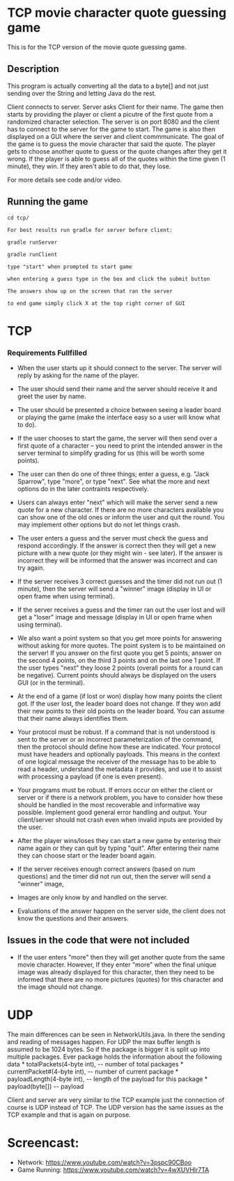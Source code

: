 # TCP movie character quote guessing game
This is for the TCP version of the movie quote guessing game.  


## Description

This program is  actually converting all the data to a byte[] and not just sending over the String and letting Java do the rest.

Client connects to server. Server asks Client for their name. The game then starts by providing the player or client a picutre of the first quote from a randomized character selection. The server is on port 8080 and the client has to connect to the server for the game to start. The game is also then displayed on a GUI where the server and client commmunicate. The goal of the game is to guess the movie character that said the quote. The player gets to choose another quote to guess or the quote changes after they get it wrong. If the player is able to guess all of the quotes within the time given (1 minute), they win. If they aren't able to do that, they lose.

For more details see code and/or video.


## Running the game

`cd tcp/`

`For best results run gradle for server before client:`

`gradle runServer`

`gradle runClient`

`type "start" when prompted to start game`

`when entering a guess type in the box and click the submit button`

`The answers show up on the screen that ran the server`

`to end game simply click X at the top right corner of GUI`

# TCP


### Requirements Fullfilled

*	When the user starts up it should connect to the server. The server will
	reply by asking for the name of the player.

*	The user should send their name and the server should receive it and greet
	the user by name.
	
*	The user should be presented a choice between seeing a leader board or
	playing the game (make the interface easy so a user will know what to do).	

*	If the user chooses to start the game, the server will then send over a first
	quote of a character – you need to print the intended answer in the server terminal
	to simplify grading for us (this will be worth some points).

* The user can then do one of three things; enter a guess, e.g. "Jack
  Sparrow", type "more", or type "next". See what the more and next options do in
  the later contraints respectively.
  
* Users can always enter "next" which will make the server send a new
  quote for a new character. If there are no more characters available you can show
  one of the old ones or inform the user and quit the round. You may implement other
  options but do not let things crash.  

*	The user enters a guess and the server must check the guess and respond
	accordingly. If the answer is correct then they will get a new picture with a new
	quote (or they might win - see later). If the answer is incorrect they will be informed
	that the answer was incorrect and can try again.

*	If the server receives 3 correct guesses and the timer did not run out (1
	minute), then the server will send a "winner" image (display in UI or open frame
	when using terminal).

*	If the server receives a guess and the timer ran out the user lost and will
	get a "loser" image and message (display in UI or open frame when using terminal).
  
* We also want a point system so that you get more points for answering
  without asking for more quotes. The point system is to be maintained on the server!
  If you answer on the first quote you get 5 points, answer on the second 4 points, on
  the third 3 points and on the last one 1 point. If the user types "next" they loose
  2 points (overall points for a round can be negative). Current points should always
  be displayed on the users GUI (or in the terminal).  
  
* At the end of a game (if lost or won) display how many points the client
  got. If the user lost, the leader board does not change. If they won add their new
  points to their old points on the leader board. You can assume that their name
  always identifies them.  

*	Your protocol must be robust. If a command that is not understood
	is sent to the server or an incorrect parameterization of the command, then the
	protocol should define how these are indicated. Your protocol must have headers
	and optionally payloads. This means in the context of one logical message the
	receiver of the message has to be able to read a header, understand the metadata
	it provides, and use it to assist with processing a payload (if one is even present).

*	Your programs must be robust. If errors occur on either the client or server
	or if there is a network problem, you have to consider how these should be handled
	in the most recoverable and informative way possible. Implement good general error
	handling and output. Your client/server should not crash even when invalid inputs
	are provided by the user.

*	After the player wins/loses they can start a new game by entering their
	name again or they can quit by typing "quit". After entering their name they can
	choose start or the leader board again.

*	If the server receives enough correct answers (based on num questions)
	and the timer did not run out, then the server will send a "winner" image,

*	Images are only know by and handled on the server.

*	Evaluations of the answer happen on the server side, the client
	does not know the questions and their answers.  
   
## Issues in the code that were not included

* If the user enters "more" then they will get another quote from the same
  movie character. However, If they enter "more" when the final unique image was
  already displayed for this character, then they need to be informed that there are
  no more pictures (quotes) for this character and the image should not change.


# UDP

The main differences can be seen in NetworkUtils.java. In there the sending and reading of messages happen. For UDP the max buffer length is assumed to be 1024 bytes. So if the package is bigger it is split up into multiple packages. Ever package holds the information about the following data
     *   totalPackets(4-byte int),  -- number of total packages
     *   currentPacket#(4-byte int),  -- number of current package
     *   payloadLength(4-byte int), -- length of the payload for this package
     *   payload(byte[]) -- payload

Client and server are very similar to the TCP example just the connection of course is UDP instead of TCP. The UDP version has the same issues as the TCP example and that is again on purpose. 

# Screencast: 
- Network: https://www.youtube.com/watch?v=3pspc90CBoo
- Game Running: https://www.youtube.com/watch?v=4wXUVHlr7TA

